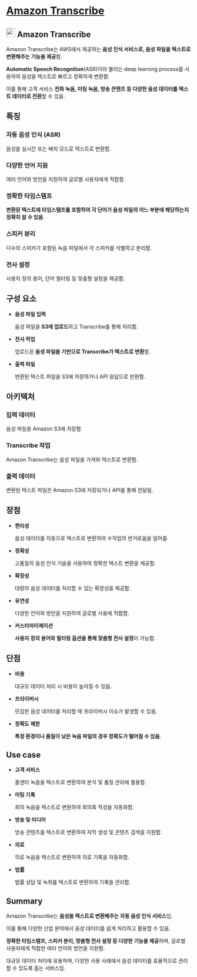 # [Amazon Transcribe](https://aws.amazon.com/ko/transcribe/)

## <img src = "https://github.com/user-attachments/assets/9d72637d-3746-4fb3-a6bd-dbee378237ae" width = "25" height = "25"> Amazon Transcribe

Amazon Transcribe는 AWS에서 제공하는 **음성 인식 서비스로, 음성 파일을 텍스트로 변환해주는 기능을 제공**함. 

**Automatic Speech Recognition**(ASR)이라 불리는 deep learning process를 사용하여 음성을 텍스트로 빠르고 정확하게 변환함.

이를 통해 고객 서비스 **전화 녹음, 미팅 녹음, 방송 콘텐츠 등 다양한 음성 데이터를 텍스트 데이터로 전환**할 수 있음.

## 특징

### 자동 음성 인식 (ASR)

음성을 실시간 또는 배치 모드로 텍스트로 변환함.

### 다양한 언어 지원

여러 언어와 방언을 지원하여 글로벌 사용자에게 적합함.

### 정확한 타임스탬프

**변환된 텍스트에 타임스탬프를 포함하여 각 단어가 음성 파일의 어느 부분에 해당하는지 정확히 알 수 있음**.

### 스피커 분리

다수의 스피커가 포함된 녹음 파일에서 각 스피커를 식별하고 분리함.

### 전사 설정

사용자 정의 용어, 단어 필터링 등 맞춤형 설정을 제공함.

## 구성 요소

* **음성 파일 입력**

    음성 파일을 **S3에 업로드**하고 Transcribe를 통해 처리함.

* **전사 작업**

    업로드된 **음성 파일을 기반으로 Transcribe가 텍스트로 변환**함.

* **출력 파일**

    변환된 텍스트 파일을 S3에 저장하거나 API 응답으로 반환함.

## 아키텍처

### 입력 데이터

음성 파일을 Amazon S3에 저장함.

### Transcribe 작업

Amazon Transcribe는 음성 파일을 가져와 텍스트로 변환함.

### 출력 데이터

변환된 텍스트 파일은 Amazon S3에 저장되거나 API를 통해 전달됨.

## 장점

* **편리성**
    
    음성 데이터를 자동으로 텍스트로 변환하여 수작업의 번거로움을 덜어줌.

* **정확성**

    고품질의 음성 인식 기술을 사용하여 정확한 텍스트 변환을 제공함.

* **확장성**

    대량의 음성 데이터를 처리할 수 있는 확장성을 제공함.

* **유연성**

    다양한 언어와 방언을 지원하여 글로벌 사용에 적합함.

* **커스터마이제이션**

    **사용자 정의 용어와 필터링 옵션을 통해 맞춤형 전사 설정**이 가능함.

## 단점

* **비용**

    대규모 데이터 처리 시 비용이 높아질 수 있음.

* **프라이버시**

    민감한 음성 데이터를 처리할 때 프라이버시 이슈가 발생할 수 있음.

* **정확도 제한**

    **특정 환경이나 품질이 낮은 녹음 파일의 경우 정확도가 떨어질 수 있음**.

## Use case

* **고객 서비스**

    콜센터 녹음을 텍스트로 변환하여 분석 및 품질 관리에 활용함.

* **미팅 기록**

    회의 녹음을 텍스트로 변환하여 회의록 작성을 자동화함.

* **방송 및 미디어**

    방송 콘텐츠를 텍스트로 변환하여 자막 생성 및 콘텐츠 검색을 지원함.

* **의료**

    의료 녹음을 텍스트로 변환하여 의료 기록을 자동화함.

* **법률**

    법률 상담 및 녹취를 텍스트로 변환하여 기록을 관리함.

## Summary

Amazon Transcribe는 **음성을 텍스트로 변환해주는 자동 음성 인식 서비스**임. 

이를 통해 다양한 산업 분야에서 음성 데이터를 쉽게 처리하고 활용할 수 있음.

**정확한 타임스탬프, 스피커 분리, 맞춤형 전사 설정 등 다양한 기능을 제공**하며, 글로벌 사용자에게 적합한 여러 언어와 방언을 지원함. 

대규모 데이터 처리에 유용하며, 다양한 사용 사례에서 음성 데이터를 효율적으로 관리할 수 있도록 돕는 서비스임.